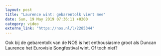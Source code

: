 ```yaml
---
layout: post
title: "Laurence wint: gebarentolk viert mee"
date: Sun, 19 May 2019 07:36:11 +0200
category: video
externe_link: "https://nos.nl/l/2285344"
---
```


Ook bij de gebarentolk van de NOS is het enthousiasme groot als Duncan Laurence het Eurovisie Songfestival wint. Of toch niet?

